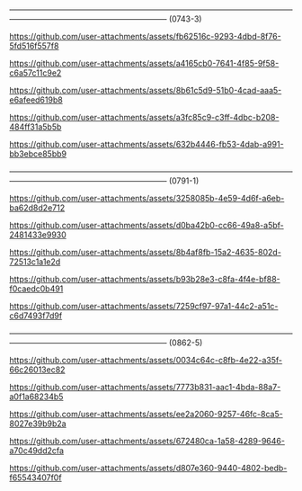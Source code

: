 ––––––––––––––––––––––––––––––––––––––––––––––––––––––––––––––––––––––––––––––––––––––––––––––––––––––––––––––––
(0743-3)


https://github.com/user-attachments/assets/fb62516c-9293-4dbd-8f76-5fd516f557f8


https://github.com/user-attachments/assets/a4165cb0-7641-4f85-9f58-c6a57c11c9e2


https://github.com/user-attachments/assets/8b61c5d9-51b0-4cad-aaa5-e6afeed619b8


https://github.com/user-attachments/assets/a3fc85c9-c3ff-4dbc-b208-484ff31a5b5b


https://github.com/user-attachments/assets/632b4446-fb53-4dab-a991-bb3ebce85bb9


––––––––––––––––––––––––––––––––––––––––––––––––––––––––––––––––––––––––––––––––––––––––––––––––––––––––––––––––
(0791-1)


https://github.com/user-attachments/assets/3258085b-4e59-4d6f-a6eb-ba62d8d2e712


https://github.com/user-attachments/assets/d0ba42b0-cc66-49a8-a5bf-2481433e9930


https://github.com/user-attachments/assets/8b4af8fb-15a2-4635-802d-72513c1a1e2d


https://github.com/user-attachments/assets/b93b28e3-c8fa-4f4e-bf88-f0caedc0b491


https://github.com/user-attachments/assets/7259cf97-97a1-44c2-a51c-c6d7493f7d9f


––––––––––––––––––––––––––––––––––––––––––––––––––––––––––––––––––––––––––––––––––––––––––––––––––––––––––––––––
(0862-5)


https://github.com/user-attachments/assets/0034c64c-c8fb-4e22-a35f-66c26013ec82


https://github.com/user-attachments/assets/7773b831-aac1-4bda-88a7-a0f1a68234b5


https://github.com/user-attachments/assets/ee2a2060-9257-46fc-8ca5-8027e39b9b2a


https://github.com/user-attachments/assets/672480ca-1a58-4289-9646-a70c49dd2cfa


https://github.com/user-attachments/assets/d807e360-9440-4802-bedb-f65543407f0f




